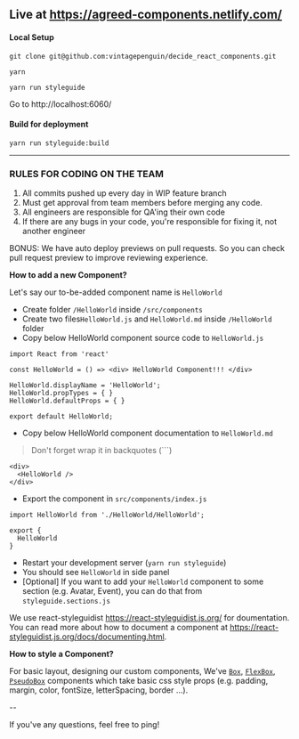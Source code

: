 ## Live at https://agreed-components.netlify.com/

#### Local Setup

`git clone git@github.com:vintagepenguin/decide_react_components.git`

`yarn`

`yarn run styleguide`

Go to http://localhost:6060/

#### Build for deployment

`yarn run styleguide:build`

<hr />

### **RULES FOR CODING ON THE TEAM**

1. All commits pushed up every day in WIP feature branch
2. Must get approval from team members before merging any code.
3. All engineers are responsible for QA'ing their own code
4. If there are any bugs in your code, you're responsible for fixing it, not another engineer

BONUS: We have auto deploy previews on pull requests. So you can check pull request preview to improve reviewing experience.

**How to add a new Component?**

Let's say our to-be-added component name is `HelloWorld`

- Create folder `/HelloWorld` inside `/src/components`
- Create two files`HelloWorld.js` and `HelloWorld.md` inside `/HelloWorld` folder
- Copy below HelloWorld component source code to `HelloWorld.js`

```
import React from 'react'

const HelloWorld = () => <div> HelloWorld Component!!! </div>

HelloWorld.displayName = 'HelloWorld';
HelloWorld.propTypes = { }
HelloWorld.defaultProps = { }

export default HelloWorld;
```

- Copy below HelloWorld component documentation to `HelloWorld.md`

> Don't forget wrap it in backquotes (```)

```
<div>
  <HelloWorld />
</div>
```

- Export the component in `src/components/index.js`

```
import HelloWorld from './HelloWorld/HelloWorld';

export {
  HelloWorld
}
```

- Restart your development server (`yarn run styleguide`)
- You should see `HelloWorld` in side panel
- [Optional] If you want to add your `HelloWorld` component to some section (e.g. Avatar, Event), you can do that from `styleguide.sections.js`

We use react-styleguidist https://react-styleguidist.js.org/ for doumentation. You can read more about how to document a component at https://react-styleguidist.js.org/docs/documenting.html.

**How to style a Component?**

<!-- 
Our styling is heavily based on `bootstrap` and `reactstrap` and prefer to use `reactstrap` components whenever we can to avoid re-inventing the wheel. And for that we actually copy `reactstrap` component source code to our project (See `Button.js`). So we could easily extend/modify it.

To customize bootstrap css, update bootstrap scss variabels in `scss/agreed-custom-bootstrap/_variables.scss`. It is preferrable if we customize using variabels and make bootstrap do heavey lifting for us. But if you need to override/extend bootstrap classes, make relative file e.g. `scss/agreed-custom-bootstrap/_<file-name>.scss` and import it inside `scss/argon-design-system-react.scss`
-->

For basic layout, designing our custom components, We've [`Box`](https://agreed-components.netlify.com/#/LayoutComponents/Box), [`FlexBox`](https://agreed-components.netlify.com/#/LayoutComponents/FlexBox), [`PseudoBox`](https://agreed-components.netlify.com/#/LayoutComponents/PseudoBox) components which take basic css style props (e.g. padding, margin, color, fontSize, letterSpacing, border ...).

--

If you've any questions, feel free to ping!
